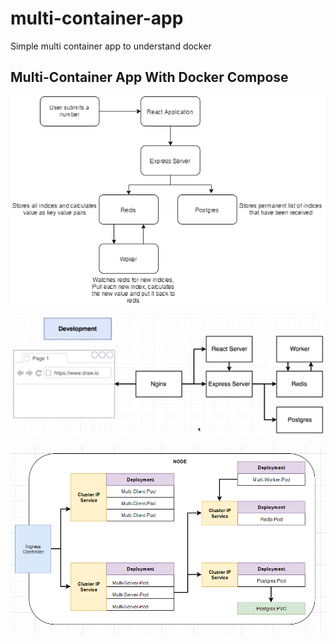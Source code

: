 # multi-container-app
Simple multi container app to understand docker

## Multi-Container App With Docker Compose ##

![](images/architecture.png)

![](images/containers.PNG)

![](images/k8s-architecture.PNG)

